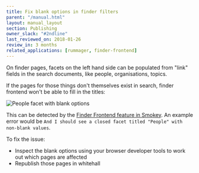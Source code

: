 ```yaml
---
title: Fix blank options in finder filters
parent: "/manual.html"
layout: manual_layout
section: Publishing
owner_slack: "#2ndline"
last_reviewed_on: 2018-01-26
review_in: 3 months
related_applications: [rummager, finder-frontend]
---
```


On finder pages, facets on the left hand side can be populated from "link"
fields in the search documents, like people, organisations, topics.

If the pages for those things don't themselves exist in search, finder frontend
won't be able to fill in the titles:

![People facet with blank options](/images/blank-facets.png)

This can be detected by the [Finder Frontend feature in
Smokey][finder-frontend-smokey]. An example error would be `And I should see a
closed facet titled "People" with non-blank values`.

To fix the issue:

- Inspect the blank options using your browser developer tools to work out which
  pages are affected
- Republish those pages in whitehall

[finder-frontend-smokey]: https://github.com/alphagov/smokey/blob/master/features/finder_frontend.feature
